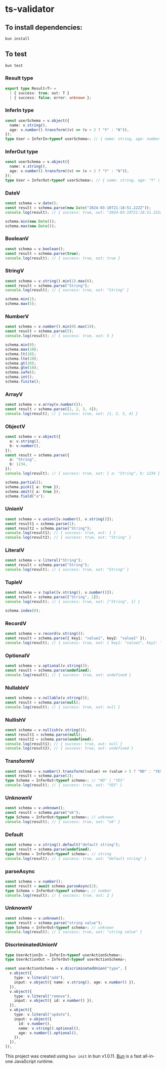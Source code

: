 # ts-validator

## To install dependencies:

```bash
bun install
```

## To test

```bash
bun test
```

### Result type

```typescript
export type Result<T> =
  | { success: true; out: T }
  | { success: false; error: unknown };
```

### InferIn type

```typescript
const userSchema = v.object({
  name: v.string(),
  age: v.number().transform((v) => (v > 2 ? "Y" : "N")),
});
type User = InferIn<typeof userSchema>; // { name: string, age: number }
```

### InferOut type

```typescript
const userSchema = v.object({
  name: v.string(),
  age: v.number().transform((v) => (v > 2 ? "Y" : "N")),
});
type User = InferOut<typeof userSchema>; // { name: string, age: "Y" | "N" }
```

### DateV

```typescript
const schema = v.date();
const result = schema.parse(new Date("2024-03-10T21:18:51.222Z"));
console.log(result); // { success: true, out: "2024-03-10T21:18:51.222Z" }

schema.min(new Date());
schema.max(new Date());
```

### BooleanV

```typescript
const schema = v.boolean();
const result = schema.parse(true);
console.log(result); // { success: true, out: true }
```

### StringV

```typescript
const schema = v.string().min(1).max(6);
const result = schema.parse("String");
console.log(result); // { success: true, out: "String" }

schema.min(1);
schema.max(5);
```

### NumberV

```typescript
const schema = v.number().min(0).max(10);
const result = schema.parse(5);
console.log(result); // { success: true, out: 5 }

schema.min(0);
schema.max(10);
schema.lt(10);
schema.lte(10);
schema.gt(10);
schema.gte(10);
schema.safe();
schema.int();
schema.finite();
```

### ArrayV

```typescript
const schema = v.array(v.number());
const result = schema.parse([1, 2, 3, 4]);
console.log(result); // { success: true, out: [1, 2, 3, 4] }
```

### ObjectV

```typescript
const schema = v.object({
  a: v.string(),
  b: v.number(),
});
const result = schema.parse({
  a: "String",
  b: 1234,
});
console.log(result); // { success: true, out: { a: "String", b: 1234 } }

schema.partial();
schema.pick({ a: true });
schema.omit({ a: true });
schema.field("a");
```

### UnionV

```typescript
const schema = v.union([v.number(), v.string()]);
const result1 = schema.parse(1);
const result2 = schema.parse("String");
console.log(result1); // { success: true, out: 1 }
console.log(result2); // { success: true, out: "String" }
```

### LiteralV

```typescript
const schema = v.literal("String");
const result = schema.parse("String");
console.log(result); // { success: true, out: "String" }
```

### TupleV

```typescript
const schema = v.tuple([v.string(), v.number()]);
const result = schema.parse(["String", 1]);
console.log(result); // { success: true, out: ["String", 1] }

schema.index(0);
```

### RecordV

```typescript
const schema = v.record(v.string());
const result = schema.parse({ key1: "value1", key2: "value2" });
console.log(result); // { success: true, out: { key1: "value1", key2: "value2" } }
```

### OptionalV

```typescript
const schema = v.optional(v.string());
const result = schema.parse(undefined);
console.log(result); // { success: true, out: undefined }
```

### NullableV

```typescript
const schema = v.nullable(v.string());
const result = schema.parse(null);
console.log(result); // { success: true, out: null }
```

### NullishV

```typescript
const schema = v.nullish(v.string());
const result1 = schema.parse(null);
const result2 = schema.parse(undefined);
console.log(result1); // { success: true, out: null }
console.log(result2); // { success: true, out: undefined }
```

### TransformV

```typescript
const schema = v.number().transform((value) => (value > 5 ? "NO" : "YES"));
const result = schema.parse(2);
type Schema = InferOut<typeof schema>; // "NO" | "YES"
console.log(result); // { success: true, out: "YES" }
```

### UnknownV

```typescript
const schema = v.unknown();
const result = schema.parse("ok");
type Schema = InferOut<typeof schema>; // unknown
console.log(result); // { success: true, out: "ok" }
```

### Default

```typescript
const schema = v.string().default("default string");
const result = schema.parse(undefined);
type Schema = InferOut<typeof schema>; // string
console.log(result); // { success: true, out: "default string" }
```

### parseAsync

```typescript
const schema = v.number();
const result = await schema.parseAsync(2);
type Schema = InferOut<typeof schema>; // number
console.log(result); // { success: true, out: 2 }
```

### UnknownV

```typescript
const schema = v.unknown();
const result = schema.parse("string value");
type Schema = InferOut<typeof schema>; // unknown
console.log(result); // { success: true, out: "string value" }
```

### DiscriminatedUnionV

```typescript
type UserActionIn = InferIn<typeof userActionSchema>;
type UserActionOut = InferOut<typeof userActionSchema>;

const userActionSchema = v.discriminatedUnion("type", [
  v.object({
    type: v.literal("add"),
    input: v.object({ name: v.string(), age: v.number() }),
  }),
  v.object({
    type: v.literal("remove"),
    input: v.object({ id: v.number() }),
  }),
  v.object({
    type: v.literal("update"),
    input: v.object({
      id: v.number(),
      name: v.string().optional(),
      age: v.number().optional(),
    }),
  }),
]);
```

This project was created using `bun init` in bun v1.0.11. [Bun](https://bun.sh) is a fast all-in-one JavaScript runtime.

